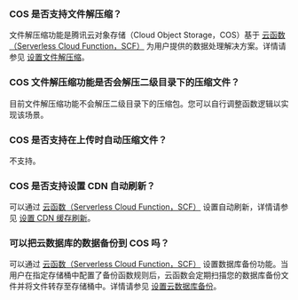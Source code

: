 ### COS 是否支持文件解压缩？

文件解压缩功能是腾讯云对象存储（Cloud Object Storage，COS）基于 [云函数（Serverless Cloud Function，SCF）](https://intl.cloud.tencent.com/document/product/583) 为用户提供的数据处理解决方案。详情请参见 [设置文件解压缩](https://intl.cloud.tencent.com/document/product/436/35663)。

### COS 文件解压缩功能是否会解压二级目录下的压缩文件？

目前文件解压缩功能不会解压二级目录下的压缩包。您可以自行调整函数逻辑以实现该场景。

### COS 是否支持在上传时自动压缩文件？

不支持。

### COS 是否支持设置 CDN 自动刷新？

可以通过 [云函数（Serverless Cloud Function，SCF）](https://intl.cloud.tencent.com/document/product/583) 设置自动刷新，详情请参见 [设置 CDN 缓存刷新](https://intl.cloud.tencent.com/document/product/436/37273)。

### 可以把云数据库的数据备份到 COS 吗？

可以通过 [云函数（Serverless Cloud Function，SCF）](https://intl.cloud.tencent.com/document/product/583) 设置数据库备份功能。当用户在指定存储桶中配置了备份函数规则后，云函数会定期扫描您的数据库备份文件并将文件转存至存储桶中。详情请参见 [设置云数据库备份](https://intl.cloud.tencent.com/document/product/436/39629)。

